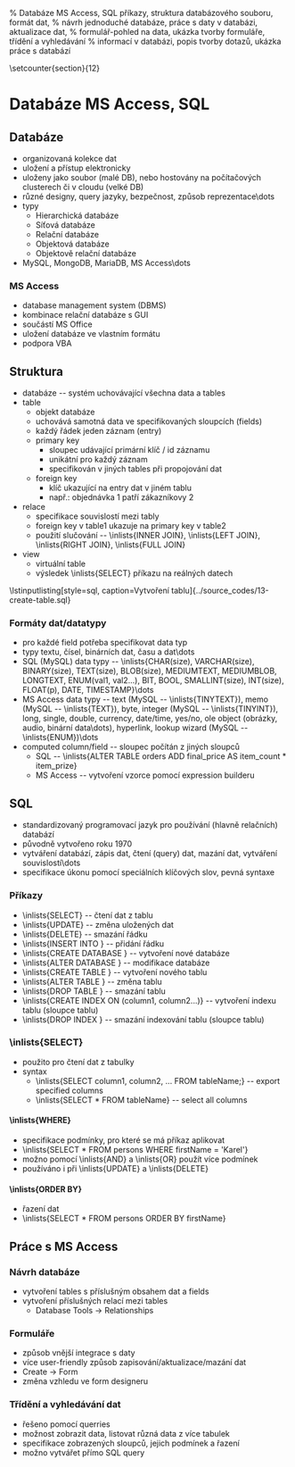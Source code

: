 % Databáze MS Access, SQL příkazy, struktura databázového souboru, formát dat,
% návrh jednoduché databáze, práce s daty v databázi, aktualizace dat,
% formulář-pohled na data, ukázka tvorby formuláře, třídění a vyhledávání
% informací v databázi, popis tvorby dotazů, ukázka práce s databází

\setcounter{section}{12}
# Databáze MS Access, SQL
## Databáze
- organizovaná kolekce dat
- uložení a přístup elektronicky
- uloženy jako soubor (malé DB), nebo hostovány na počítačových clusterech či v cloudu (velké DB)
- různé designy, query jazyky, bezpečnost, způsob reprezentace\dots
- typy
	- Hierarchická databáze
	- Síťová databáze
	- Relační databáze
	- Objektová databáze
	- Objektově relační databáze
- MySQL, MongoDB, MariaDB, MS Access\dots

### MS Access
- database management system (DBMS)
- kombinace relační databáze s GUI
- součástí MS Office
- uložení databáze ve vlastním formátu
- podpora VBA

## Struktura
- databáze -- systém uchovávající všechna data a tables
- table
	- objekt databáze
	- uchovává samotná data ve specifikovaných sloupcích (fields)
	- každý řádek jeden záznam (entry)
	- primary key
		- sloupec udávající primární klíč / id záznamu
		- unikátní pro každý záznam
		- specifikován v jiných tables při propojování dat
	- foreign key
		- klíč ukazující na entry dat v jiném tablu
		- např.: objednávka 1 patří zákazníkovy 2
- relace
	- specifikace souvislostí mezi tably
	- foreign key v table1 ukazuje na primary key v table2
	- použití slučování -- \inlists{INNER JOIN}, \inlists{LEFT JOIN}, \inlists{RIGHT JOIN}, \inlists{FULL JOIN}
- view
	- virtuální table
	- výsledek \inlists{SELECT} příkazu na reálných datech

\lstinputlisting[style=sql, caption=Vytvoření tablu]{../source_codes/13-create-table.sql}

### Formáty dat/datatypy
- pro každé field potřeba specifikovat data typ
- typy textu, čísel, binárních dat, času a dat\dots
- SQL (MySQL) data typy -- \inlists{CHAR(size), VARCHAR(size), BINARY(size), TEXT(size), BLOB(size), MEDIUMTEXT, MEDIUMBLOB, LONGTEXT, ENUM(val1, val2...), BIT, BOOL, SMALLINT(size), INT(size), FLOAT(p), DATE, TIMESTAMP}\dots
- MS Access data typy -- text (MySQL -- \inlists{TINYTEXT}), memo (MySQL -- \inlists{TEXT}), byte, integer (MySQL -- \inlists{TINYINT}), long, single, double, currency, date/time, yes/no, ole object (obrázky, audio, binární data\dots), hyperlink, lookup wizard (MySQL -- \inlists{ENUM})\dots
- computed column/field -- sloupec počítán z jiných sloupců
	- SQL -- \inlists{ALTER TABLE orders ADD final_price AS item_count * item_prize}
	- MS Access -- vytvoření vzorce pomocí expression builderu

## SQL
- standardizovaný programovací jazyk pro používání (hlavně relačních) databází
- původně vytvořeno roku 1970
- vytváření databází, zápis dat, čtení (query) dat, mazání dat, vytváření souvislostí\dots
- specifikace úkonu pomocí speciálních klíčových slov, pevná syntaxe

### Příkazy
- \inlists{SELECT} -- čtení dat z tablu
- \inlists{UPDATE} -- změna uložených dat
- \inlists{DELETE} -- smazání řádku
- \inlists{INSERT INTO <tableName>} -- přidání řádku
- \inlists{CREATE DATABASE <dbName>} -- vytvoření nové databáze
- \inlists{ALTER DATABASE <dbName>} -- modifikace databáze
- \inlists{CREATE TABLE <tableName>} -- vytvoření nového tablu
- \inlists{ALTER TABLE <tableName>} -- změna tablu
- \inlists{DROP TABLE <tableName>} -- smazání tablu
- \inlists{CREATE INDEX <indexName> ON <tableName> (column1, column2...)} -- vytvoření indexu tablu (sloupce tablu)
- \inlists{DROP INDEX <indexName>} -- smazání indexování tablu (sloupce tablu)

### \inlists{SELECT}
- použito pro čtení dat z tabulky
- syntax
	- \inlists{SELECT column1, column2, ... FROM tableName;} -- export specified columns
	- \inlists{SELECT * FROM tableName} -- select all columns

#### \inlists{WHERE}
- specifikace podmínky, pro které se má příkaz aplikovat
- \inlists{SELECT * FROM persons WHERE firstName = 'Karel'}
- možno pomocí \inlists{AND} a \inlists{OR} použít více podmínek
- používáno i při \inlists{UPDATE} a \inlists{DELETE}

#### \inlists{ORDER BY}
- řazení dat
- \inlists{SELECT * FROM persons ORDER BY firstName}

## Práce s MS Access
### Návrh databáze
- vytvoření tables s příslušným obsahem dat a fields
- vytvoření příslušných relací mezi tables
	- Database Tools $\rightarrow$ Relationships

### Formuláře
- způsob vnější integrace s daty
- více user-friendly způsob zapisování/aktualizace/mazání dat
- Create $\rightarrow$ Form
- změna vzhledu ve form designeru

### Třídění a vyhledávání dat
- řešeno pomocí querries
- možnost zobrazit data, listovat různá data z více tabulek
- specifikace zobrazených sloupců, jejich podmínek a řazení
- možno vytvářet přímo SQL query

